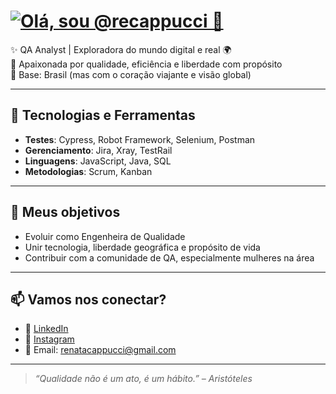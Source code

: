# [![Olá, sou @recappucci 👋](https://readme-typing-svg.demolab.com?font=Fira+Code&pause=1000&width=435&lines=Ol%C3%A1%2C+sou+%40horadoqa+%F0%9F%91%8B)](https://git.io/typing-svg) 

✨ QA Analyst | Exploradora do mundo digital e real 🌍  
🎯 Apaixonada por qualidade, eficiência e liberdade com propósito  
📍 Base: Brasil (mas com o coração viajante e visão global)

---

## 🧪 Tecnologias e Ferramentas

- **Testes**: Cypress, Robot Framework, Selenium, Postman  
- **Gerenciamento**: Jira, Xray, TestRail  
- **Linguagens**: JavaScript, Java, SQL   
- **Metodologias**: Scrum, Kanban  

---

## 🎯 Meus objetivos

- Evoluir como Engenheira de Qualidade  
- Unir tecnologia, liberdade geográfica e propósito de vida  
- Contribuir com a comunidade de QA, especialmente mulheres na área  

---

## 📫 Vamos nos conectar?

- 💼 [LinkedIn](https://www.linkedin.com/in/renata-cappucci-/)  
- 📸 [Instagram](https://www.instagram.com/recappucci)  
- 💌 Email: renatacappucci@gmail.com  

---

> _“Qualidade não é um ato, é um hábito.” – Aristóteles_

